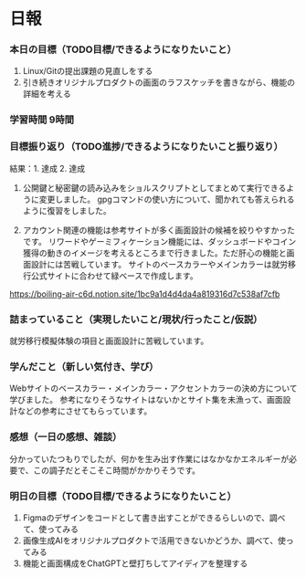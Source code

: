# 日報

### 本日の目標（TODO目標/できるようになりたいこと）
1. Linux/Gitの提出課題の見直しをする
2. 引き続きオリジナルプロダクトの画面のラフスケッチを書きながら、機能の詳細を考える

### 学習時間 9時間

### 目標振り返り（TODO進捗/できるようになりたいこと振り返り）
結果：1. 達成 2. 達成

1. 公開鍵と秘密鍵の読み込みをショルスクリプトとしてまとめて実行できるように変更しました。
gpgコマンドの使い方について、聞かれても答えられるように復習をしました。

2. アカウント関連の機能は参考サイトが多く画面設計の候補を絞りやすかったです。
リワードやゲーミフィケーション機能には、ダッシュボードやコイン獲得の動きのイメージを考えるところまで行きました。ただ肝心の機能と画面設計には苦戦しています。
サイトのベースカラーやメインカラーは就労移行公式サイトに合わせて緑ベースで作成します。

https://boiling-air-c6d.notion.site/1bc9a1d4d4da4a819316d7c538af7cfb

### 詰まっていること（実現したいこと/現状/行ったこと/仮説）
就労移行模擬体験の項目と画面設計に苦戦しています。

### 学んだこと（新しい気付き、学び）
Webサイトのベースカラー・メインカラー・アクセントカラーの決め方について学びました。
参考になりそうなサイトはないかとサイト集を未漁って、画面設計などの参考にさせてもらっています。

### 感想（一日の感想、雑談）
分かっていたつもりでしたが、何かを生み出す作業にはなかなかエネルギーが必要で、この調子だとそこそこ時間がかかりそうです。

### 明日の目標（TODO目標/できるようになりたいこと）
1. Figmaのデザインをコードとして書き出すことができるらしいので、調べて、使ってみる
2. 画像生成AIをオリジナルプロダクトで活用できないかどうか、調べて、使ってみる
3. 機能と画面構成をChatGPTと壁打ちしてアイディアを整理する 
